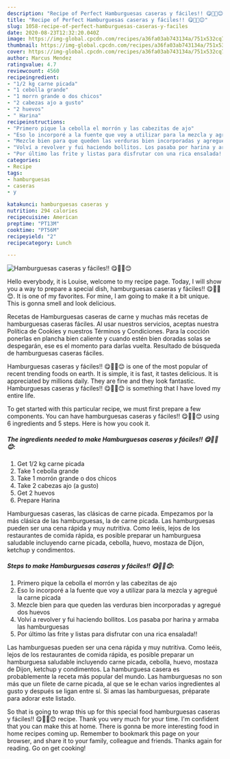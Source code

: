 ```yaml
---
description: "Recipe of Perfect Hamburguesas caseras y fáciles!! 😋👩‍🍳😊"
title: "Recipe of Perfect Hamburguesas caseras y fáciles!! 😋👩‍🍳😊"
slug: 1058-recipe-of-perfect-hamburguesas-caseras-y-faciles
date: 2020-08-23T12:32:20.040Z
image: https://img-global.cpcdn.com/recipes/a36fa03ab743134a/751x532cq70/hamburguesas-caseras-y-faciles-😋👩🍳😊-foto-principal.jpg
thumbnail: https://img-global.cpcdn.com/recipes/a36fa03ab743134a/751x532cq70/hamburguesas-caseras-y-faciles-😋👩🍳😊-foto-principal.jpg
cover: https://img-global.cpcdn.com/recipes/a36fa03ab743134a/751x532cq70/hamburguesas-caseras-y-faciles-😋👩🍳😊-foto-principal.jpg
author: Marcus Mendez
ratingvalue: 4.7
reviewcount: 4560
recipeingredient:
- "1/2 kg carne picada"
- "1 cebolla grande"
- "1 morrn grande o dos chicos"
- "2 cabezas ajo a gusto"
- "2 huevos"
- " Harina"
recipeinstructions:
- "Primero pique la cebolla el morrón y las cabezitas de ajo"
- "Eso lo incorporé a la fuente que voy a utilizar para la mezcla y agregué la carne picada"
- "Mezcle bien para que queden las verduras bien incorporadas y agregué dos huevos"
- "Volví a revolver y fui haciendo bollitos. Los pasaba por harina y armaba las hamburguesas"
- "Por último las frite y listas para disfrutar con una rica ensalada!!"
categories:
- Recipe
tags:
- hamburguesas
- caseras
- y

katakunci: hamburguesas caseras y 
nutrition: 294 calories
recipecuisine: American
preptime: "PT13M"
cooktime: "PT56M"
recipeyield: "2"
recipecategory: Lunch

---
```



![Hamburguesas caseras y fáciles!! 😋👩‍🍳😊](https://img-global.cpcdn.com/recipes/a36fa03ab743134a/751x532cq70/hamburguesas-caseras-y-faciles-😋👩🍳😊-foto-principal.jpg)

Hello everybody, it is Louise, welcome to my recipe page. Today, I will show you a way to prepare a special dish, hamburguesas caseras y fáciles!! 😋👩‍🍳😊. It is one of my favorites. For mine, I am going to make it a bit unique. This is gonna smell and look delicious.

Recetas de Hamburguesas caseras de carne y muchas más recetas de hamburguesas caseras fáciles. Al usar nuestros servicios, aceptas nuestra Política de Cookies y nuestros Términos y Condiciones. Para la cocción ponerlas en plancha bien caliente y cuando estén bien doradas solas se despegarán, ese es el momento para darlas vuelta. Resultado de búsqueda de hamburguesas caseras fáciles.

Hamburguesas caseras y fáciles!! 😋👩‍🍳😊 is one of the most popular of recent trending foods on earth. It is simple, it is fast, it tastes delicious. It is appreciated by millions daily. They are fine and they look fantastic. Hamburguesas caseras y fáciles!! 😋👩‍🍳😊 is something that I have loved my entire life.


To get started with this particular recipe, we must first prepare a few components. You can have hamburguesas caseras y fáciles!! 😋👩‍🍳😊 using 6 ingredients and 5 steps. Here is how you cook it.

<!--inarticleads1-->

##### The ingredients needed to make Hamburguesas caseras y fáciles!! 😋👩‍🍳😊:

1. Get 1/2 kg carne picada
1. Take 1 cebolla grande
1. Take 1 morrón grande o dos chicos
1. Take 2 cabezas ajo (a gusto)
1. Get 2 huevos
1. Prepare  Harina


Hamburguesas caseras, las clásicas de carne picada. Empezamos por la más clásica de las hamburguesas, la de carne picada. Las hamburguesas pueden ser una cena rápida y muy nutritiva. Como leéis, lejos de los restaurantes de comida rápida, es posible preparar un hamburguesa saludable incluyendo carne picada, cebolla, huevo, mostaza de Dijon, ketchup y condimentos. 

<!--inarticleads2-->

##### Steps to make Hamburguesas caseras y fáciles!! 😋👩‍🍳😊:

1. Primero pique la cebolla el morrón y las cabezitas de ajo
1. Eso lo incorporé a la fuente que voy a utilizar para la mezcla y agregué la carne picada
1. Mezcle bien para que queden las verduras bien incorporadas y agregué dos huevos
1. Volví a revolver y fui haciendo bollitos. Los pasaba por harina y armaba las hamburguesas
1. Por último las frite y listas para disfrutar con una rica ensalada!!


Las hamburguesas pueden ser una cena rápida y muy nutritiva. Como leéis, lejos de los restaurantes de comida rápida, es posible preparar un hamburguesa saludable incluyendo carne picada, cebolla, huevo, mostaza de Dijon, ketchup y condimentos. La hamburguesa casera es probablemente la receta más popular del mundo. Las hamburguesas no son más que un filete de carne picada, al que se le echan varios ingredientes al gusto y después se ligan entre sí. Si amas las hamburguesas, préparate para adorar este listado. 

So that is going to wrap this up for this special food hamburguesas caseras y fáciles!! 😋👩‍🍳😊 recipe. Thank you very much for your time. I'm confident that you can make this at home. There is gonna be more interesting food in home recipes coming up. Remember to bookmark this page on your browser, and share it to your family, colleague and friends. Thanks again for reading. Go on get cooking!
